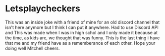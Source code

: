 # Letsplaycheckers
This was an inside joke with a friend of mine for an old discord channel that isn't here anymore but I think I can put it anywhere. Had to use Discord API and 
This was made when I was in high schol and I only made it because at the time, as kids are, we thought that was funny. This is the last thing i have that me and my friend have as a rememberance of each other. Hope your doing well Mitchell cheers.
